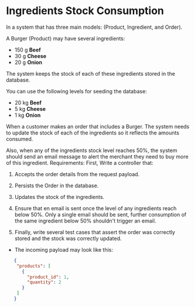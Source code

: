# Ingredients Stock Consumption

In a system that has three main models: (Product, Ingredient, and Order).

A Burger (Product) may have several ingredients:
- 150 g **Beef**
- 30 g **Cheese**
- 20 g **Onion**


The system keeps the stock of each of these ingredients stored in the database.

You can use the following levels for seeding the database:
- 20 kg **Beef**
- 5 kg **Cheese**
- 1 kg **Onion**

When a customer makes an order that includes a Burger. The system needs to update the 
stock of each of the ingredients so it reflects the amounts consumed. 

Also, when any of the ingredients stock level reaches 50%, the system should send an
  email message to alert the merchant they need to buy more of this ingredient.
  Requirements:
  First, Write a controller that:
1. Accepts the order details from the request payload.
2. Persists the Order in the database.
3. Updates the stock of the ingredients.
4. Ensure that en email is sent once the level of any ingredients reach
   below 50%. Only a single email should be sent, further consumption of the same
   ingredient below 50% shouldn't trigger an email.
   
5. Finally, write several test cases that assert the order was correctly stored and the
   stock was correctly updated.
   
* The incoming payload may look like this:
```json
   {
    "products": [
      {
        "product_id": 1, 
        "quantity": 2
      }
    ]
   }
```